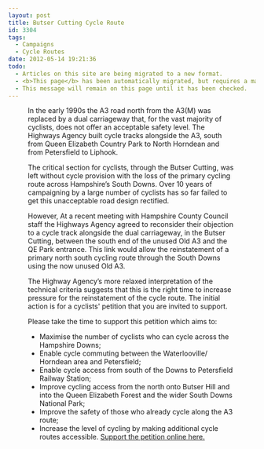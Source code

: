 ```yaml
---
layout: post
title: Butser Cutting Cycle Route
id: 3304
tags:
  - Campaigns
  - Cycle Routes
date: 2012-05-14 19:21:36
todo:
  - Articles on this site are being migrated to a new format.
  - <b>This page</b> has been automatically migrated, but requires a manual check-&amp;-tune to ensure the format and links all work as expected.
  - This message will remain on this page until it has been checked.
---
```


<figure id="attachment_3305" align="alignleft" width="300" caption="The unused old A3"][![The unused old A3](http://www.pompeybug.co.uk/wp-content/uploads/2012/05/Old-A3-300x225.jpg "The unused old A3")](http://www.pompeybug.co.uk/wp-content/uploads/2012/05/Old-A3.jpg)</figure>

In the early 1990s the A3 road north from the A3(M) was replaced by a dual carriageway that, for the vast majority of cyclists, does not offer an acceptable safety level. The Highways Agency built cycle tracks alongside the A3, south from Queen Elizabeth Country Park to North Horndean and from Petersfield to Liphook.

The critical section for cyclists, through the Butser Cutting, was left without cycle provision with the loss of the primary cycling route across Hampshire’s South Downs. Over 10 years of campaigning by a large number of cyclists has so far failed to get this unacceptable road design rectified.

However, At a recent meeting with Hampshire County Council staff the Highways Agency agreed to reconsider their objection to a cycle track alongside the dual carriageway, in the Butser Cutting, between the south end of the unused Old A3 and the QE Park entrance. This link would allow the reinstatement of a primary north south cycling route through the South Downs using the now unused Old A3.

The Highway Agency’s more relaxed interpretation of the technical criteria suggests that this is the right time to increase pressure for the reinstatement of the cycle route. The initial action is for a cyclists' petition that you are invited to support.

Please take the time to support this petition which aims to:

*   Maximise the number of cyclists who can cycle across the Hampshire Downs;
*   Enable cycle commuting between the Waterlooville/ Horndean area and Petersfield;
*   Enable cycle access from south of the Downs to Petersfield Railway Station;
*   Improve cycling access from the north onto Butser Hill and into the Queen Elizabeth Forest and the wider South Downs National Park;
*   Improve the safety of those who already cycle along the A3 route;
*   Increase the level of cycling by making additional cycle routes accessible.
[Support the petition online here.](http://www.gopetition.com/petitions/cycle-route-through-a3-butser-cutting.html "Butser Cutting Cycle Route, support your local campaign group!")